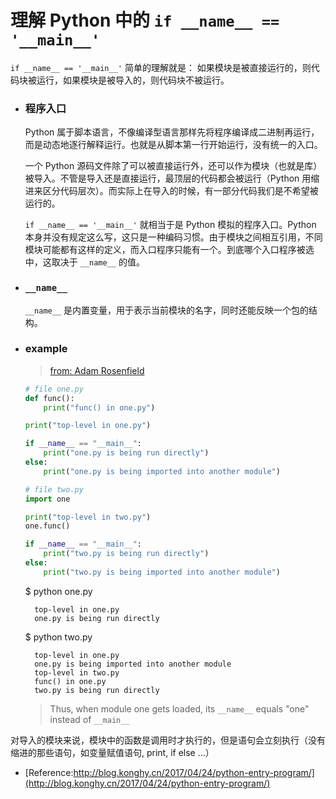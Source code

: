 # 理解 Python 中的 `if __name__ == '__main__'`

`if __name__ == '__main__'` 简单的理解就是： 如果模块是被直接运行的，则代码块被运行，如果模块是被导入的，则代码块不被运行。

- ### 程序入口

    Python 属于脚本语言，不像编译型语言那样先将程序编译成二进制再运行，而是动态地逐行解释运行。也就是从脚本第一行开始运行，没有统一的入口。

    一个 Python 源码文件除了可以被直接运行外，还可以作为模块（也就是库）被导入。不管是导入还是直接运行，最顶层的代码都会被运行（Python 用缩进来区分代码层次）。而实际上在导入的时候，有一部分代码我们是不希望被运行的。

    `if __name__ == '__main__'` 就相当于是 Python 模拟的程序入口。Python 本身并没有规定这么写，这只是一种编码习惯。由于模块之间相互引用，不同模块可能都有这样的定义，而入口程序只能有一个。到底哪个入口程序被选中，这取决于 ``__name__`` 的值。

- ### `__name__`

    `__name__` 是内置变量，用于表示当前模块的名字，同时还能反映一个包的结构。

- ### example
    > [from: Adam Rosenfield](https://stackoverflow.com/questions/419163/what-does-if-name-main-do/419189#419189)

    ```python
    # file one.py
    def func():
        print("func() in one.py")

    print("top-level in one.py")

    if __name__ == "__main__":
        print("one.py is being run directly")
    else:
        print("one.py is being imported into another module")

    # file two.py
    import one

    print("top-level in two.py")
    one.func()

    if __name__ == "__main__":
        print("two.py is being run directly")
    else:
        print("two.py is being imported into another module")
    ```

    $ python one.py

        top-level in one.py
        one.py is being run directly

    $ python two.py

        top-level in one.py
        one.py is being imported into another module
        top-level in two.py
        func() in one.py
        two.py is being run directly

    > Thus, when module one gets loaded, its `__name__` equals "one" instead of `__main__`


对导入的模块来说，模块中的函数是调用时才执行的，但是语句会立刻执行（没有缩进的那些语句，如变量赋值语句, print, if else ...）

- [Reference:http://blog.konghy.cn/2017/04/24/python-entry-program/](http://blog.konghy.cn/2017/04/24/python-entry-program/)
